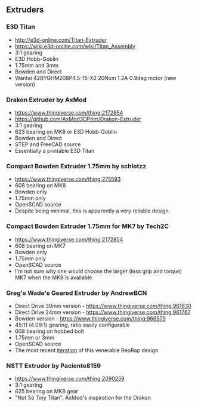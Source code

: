 ## Extruders

### E3D Titan

* http://e3d-online.com/Titan-Extruder
* https://wiki.e3d-online.com/wiki/Titan_Assembly
* 3:1 gearing
* E3D Hobb-Goblin
* 1.75mm and 3mm
* Bowden and Direct
* Wantai 42BYGHM208P4.5-15-X2 20Ncm 1.2A 0.9deg motor (new version)

### Drakon Extruder by AxMod

* https://www.thingiverse.com/thing:2172854
* https://github.com/AxMod3DPrint/Drakon-Extruder
* 3:1 gearing
* 623 bearing on MK8 or E3D Hobb-Goblin
* Bowden and Direct
* STEP and FreeCAD source
* Essentially a printable E3D Titan

### Compact Bowden Extruder 1.75mm by schlotzz

* https://www.thingiverse.com/thing:275593
* 608 bearing on MK8
* Bowden only
* 1.75mm only
* OpenSCAD source
* Despite being minimal, this is apparently a very reliable design

### Compact Bowden Extruder 1.75mm for MK7 by Tech2C

* https://www.thingiverse.com/thing:2172854
* 608 bearing on MK7
* Bowden only
* 1.75mm only
* OpenSCAD source
* I'm not sure why one would choose the larger (less grip and torque) MK7 when the MK8 is available

### Greg's Wade's Geared Extruder by AndrewBCN

* Direct Drive 30mm version - https://www.thingiverse.com/thing:961630
* Direct Drive 24mm version - https://www.thingiverse.com/thing:961767
* Bowden version - https://www.thingiverse.com/thing:966579
* 45:11 (4.09:1) gearing, ratio easily configurable
* 608 bearing on hobbed bolt
* 1.75mm or 3mm
* OpenSCAD source
* The most recent [iteration](http://reprap.org/wiki/Genealogy_/_Archeology_of_the_Greg's_Wade's_Geared_Extruder) of this venerable RepRap design

### NSTT Extruder by Paciente8159

* https://www.thingiverse.com/thing:2090259
* 3:1 gearing
* 625 bearing on MK8 gear
* "Not So Tiny Titan", AxMod's inspiration for the Drakon
